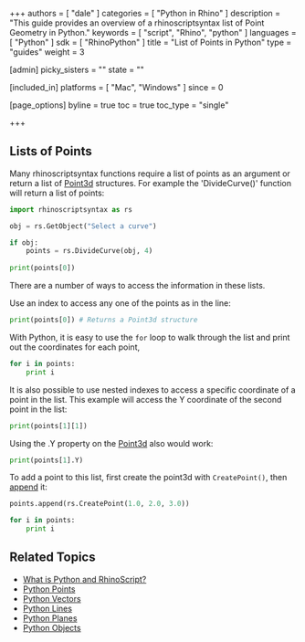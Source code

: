 +++
authors = [ "dale" ]
categories = [ "Python in Rhino" ]
description = "This guide provides an overview of a rhinoscriptsyntax list of Point Geometry in Python."
keywords = [ "script", "Rhino", "python" ]
languages = [ "Python" ]
sdk = [ "RhinoPython" ]
title = "List of Points in Python"
type = "guides"
weight = 3

[admin]
picky_sisters = ""
state = ""

[included_in]
platforms = [ "Mac", "Windows" ]
since = 0

[page_options]
byline = true
toc = true
toc_type = "single"

+++
 
## Lists of Points

Many rhinoscriptsyntax functions require a list of points as an argument or return a list of [Point3d](/guides/rhinopython/python-rhinoscriptsyntax-points) structures. For example the 'DivideCurve()' function will return a list of points:

```python
import rhinoscriptsyntax as rs

obj = rs.GetObject("Select a curve")

if obj:
    points = rs.DivideCurve(obj, 4)
    
print(points[0])
```

There are a number of ways to access the information in these lists.

Use an index to access any one of the points as in the line:

```python
print(points[0]) # Returns a Point3d structure
```

With Python, it is easy to use the `for` loop to walk through the list and print out the coordinates for each point,

```python
for i in points:
    print i
```

It is also possible to use nested indexes to access a specific coordinate of a point in the list.  This example will access the Y coordinate of the second point in the list:


```python
print(points[1][1])
```

Using the .Y property on the [Point3d](/guides/rhinopython/python-rhinoscriptsyntax-points) also would work:

```python
print(points[1].Y)
```

To add a point to this list, first create the point3d with `CreatePoint()`, then [append](https://docs.python.org/2/tutorial/datastructures.html) it:

```python
points.append(rs.CreatePoint(1.0, 2.0, 3.0))

for i in points:
    print i
```

## Related Topics

- [What is Python and RhinoScript?](/guides/rhinopython/what-is-rhinopython)
- [Python Points](/guides/rhinopython/python-rhinoscriptsyntax-points)
- [Python Vectors](/guides/rhinopython/python-rhinoscriptsyntax-vectors)
- [Python Lines](/guides/rhinopython/python-rhinoscriptsyntax-lines)
- [Python Planes](/guides/rhinopython/python-rhinoscriptsyntax-planes)
- [Python Objects](/guides/rhinopython/python-rhinoscriptsyntax-objects)
